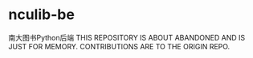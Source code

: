 # nculib-be
南大图书Python后端
THIS REPOSITORY IS ABOUT ABANDONED AND IS JUST FOR MEMORY.
CONTRIBUTIONS ARE TO THE ORIGIN REPO.
